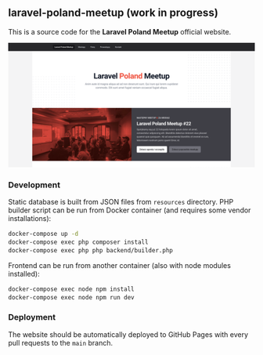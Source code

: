 ## laravel-poland-meetup (work in progress)
This is a source code for the **Laravel Poland Meetup** official website.

![./screenshot.png](./screenshot.png)

### Development
Static database is built from JSON files from `resources` directory. PHP builder script can be run from Docker container (and requires some vendor installations):
```bash
docker-compose up -d
docker-compose exec php composer install
docker-compose exec php php backend/builder.php
```

Frontend can be run from another container (also with node modules installed):
```bash
docker-compose exec node npm install
docker-compose exec node npm run dev
```

### Deployment
The website should be automatically deployed to GitHub Pages with every pull requests to the `main` branch.